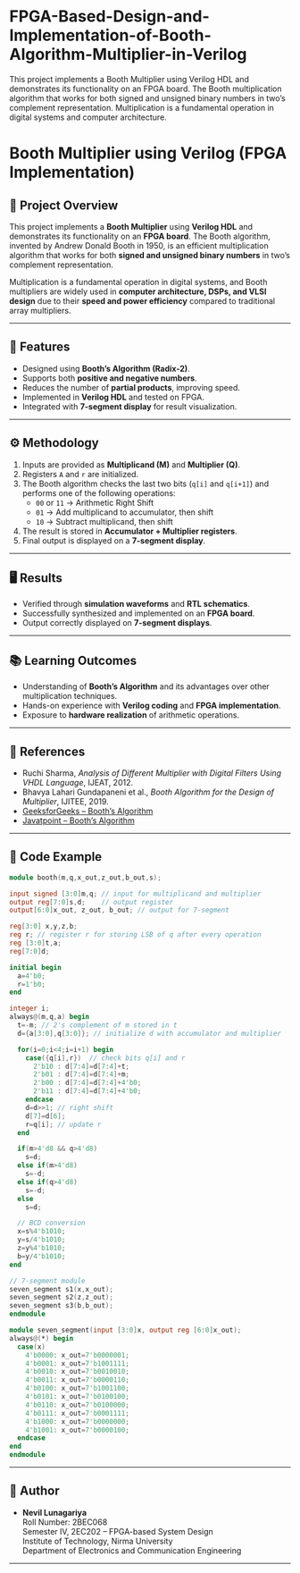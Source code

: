 # FPGA-Based-Design-and-Implementation-of-Booth-Algorithm-Multiplier-in-Verilog
This project implements a Booth Multiplier using Verilog HDL and demonstrates its functionality on an FPGA board. The Booth multiplication algorithm that works for both signed and unsigned binary numbers in two’s complement representation.  Multiplication is a fundamental operation in digital systems and computer architecture.
# Booth Multiplier using Verilog (FPGA Implementation)

## 📌 Project Overview
This project implements a **Booth Multiplier** using **Verilog HDL** and demonstrates its functionality on an **FPGA board**. 
The Booth algorithm, invented by Andrew Donald Booth in 1950, is an efficient multiplication algorithm that works for both 
**signed and unsigned binary numbers** in two’s complement representation.

Multiplication is a fundamental operation in digital systems, and Booth multipliers are widely used in **computer architecture, DSPs, and VLSI design** due to their **speed and power efficiency** compared to traditional array multipliers.

---

## 🔑 Features
- Designed using **Booth’s Algorithm (Radix-2)**.  
- Supports both **positive and negative numbers**.  
- Reduces the number of **partial products**, improving speed.  
- Implemented in **Verilog HDL** and tested on FPGA.  
- Integrated with **7-segment display** for result visualization.  

---

## ⚙️ Methodology
1. Inputs are provided as **Multiplicand (M)** and **Multiplier (Q)**.  
2. Registers `A` and `r` are initialized.  
3. The Booth algorithm checks the last two bits (`q[i]` and `q[i+1]`) and performs one of the following operations:  
   - `00` or `11` → Arithmetic Right Shift  
   - `01` → Add multiplicand to accumulator, then shift  
   - `10` → Subtract multiplicand, then shift  
4. The result is stored in **Accumulator + Multiplier registers**.  
5. Final output is displayed on a **7-segment display**.  

---

## 🖥️ Results
- Verified through **simulation waveforms** and **RTL schematics**.  
- Successfully synthesized and implemented on an **FPGA board**.  
- Output correctly displayed on **7-segment displays**.  

---

## 📚 Learning Outcomes
- Understanding of **Booth’s Algorithm** and its advantages over other multiplication techniques.  
- Hands-on experience with **Verilog coding** and **FPGA implementation**.  
- Exposure to **hardware realization** of arithmetic operations.  

---

## 📖 References
- Ruchi Sharma, *Analysis of Different Multiplier with Digital Filters Using VHDL Language*, IJEAT, 2012.  
- Bhavya Lahari Gundapaneni et al., *Booth Algorithm for the Design of Multiplier*, IJITEE, 2019.  
- [GeeksforGeeks – Booth’s Algorithm](https://www.geeksforgeeks.org/computer-organization-booths-algorithm/)  
- [Javatpoint – Booth’s Algorithm](https://www.javatpoint.com/booths-multiplication-algorithm-in-coa)  

---

## 📂 Code Example

```verilog
module booth(m,q,x_out,z_out,b_out,s);

input signed [3:0]m,q; // input for multiplicand and multiplier
output reg[7:0]s,d;    // output register
output[6:0]x_out, z_out, b_out; // output for 7-segment

reg[3:0] x,y,z,b;
reg r; // register r for storing LSB of q after every operation
reg [3:0]t,a;
reg[7:0]d;

initial begin
  a=4'b0;
  r=1'b0;
end

integer i;
always@(m,q,a) begin
  t=-m; // 2's complement of m stored in t
  d={a[3:0],q[3:0]}; // initialize d with accumulator and multiplier

  for(i=0;i<4;i=i+1) begin
    case({q[i],r})  // check bits q[i] and r
      2'b10 : d[7:4]=d[7:4]+t;
      2'b01 : d[7:4]=d[7:4]+m;
      2'b00 : d[7:4]=d[7:4]+4'b0;
      2'b11 : d[7:4]=d[7:4]+4'b0;
    endcase
    d=d>>1; // right shift
    d[7]=d[6];
    r=q[i]; // update r
  end

  if(m>4'd8 && q>4'd8)
    s=d;
  else if(m>4'd8)
    s=-d;
  else if(q>4'd8)
    s=-d;
  else
    s=d;

  // BCD conversion
  x=s%4'b1010;
  y=s/4'b1010;
  z=y%4'b1010;
  b=y/4'b1010;
end

// 7-segment module
seven_segment s1(x,x_out);
seven_segment s2(z,z_out);
seven_segment s3(b,b_out);
endmodule

module seven_segment(input [3:0]x, output reg [6:0]x_out);
always@(*) begin
  case(x)
    4'b0000: x_out=7'b0000001;
    4'b0001: x_out=7'b1001111;
    4'b0010: x_out=7'b0010010;
    4'b0011: x_out=7'b0000110;
    4'b0100: x_out=7'b1001100;
    4'b0101: x_out=7'b0100100;
    4'b0110: x_out=7'b0100000;
    4'b0111: x_out=7'b0001111;
    4'b1000: x_out=7'b0000000;
    4'b1001: x_out=7'b0000100;
  endcase
end
endmodule
```

---

## 👤 Author
- **Nevil Lunagariya**  
  Roll Number: 2BEC068  
  Semester IV, 2EC202 – FPGA-based System Design  
  Institute of Technology, Nirma University  
  Department of Electronics and Communication Engineering  

---
